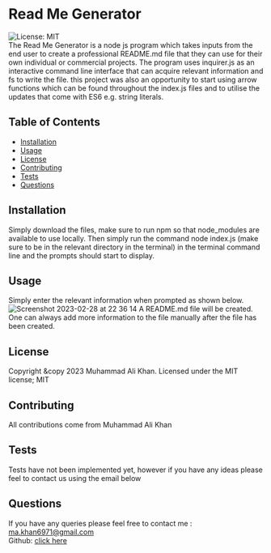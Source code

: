 # Read Me Generator <!-- omit in toc -->
![License: MIT](https://img.shields.io/badge/License-MIT-yellow.svg) <br>
The Read Me Generator is a node js program which takes inputs from the end user to create a professional README.md file that they can use for their own individual or commercial projects. The program uses inquirer.js as an interactive command line interface that can acquire relevant information and fs  to write the file. this project was also an opportunity to start using arrow functions which can be found throughout the index.js files and  to utilise the updates that come with ES6 e.g. string literals. 
## Table of Contents <!-- omit in toc -->

- [Installation](#installation)
- [Usage](#usage)
- [License](#license)
- [Contributing](#contributing)
- [Tests](#tests)
- [Questions](#questions)

## Installation
Simply download the files, make sure to run npm so that node_modules are available to use locally. Then simply run the command  node index.js (make sure to be in the relevant directory in the terminal) in the terminal command line and the prompts should start to display. 
## Usage 
Simply enter the relevant information when prompted as shown below.
![Screenshot 2023-02-28 at 22 36 14](https://user-images.githubusercontent.com/118021969/221997609-4dce28c9-63c5-44ed-b5f3-7b0203e31551.png)
A README.md file will be created. One can always add more information to the file manually after the file has been created.
## License
Copyright &copy 2023 Muhammad Ali Khan. Licensed under the MIT license;
MIT
## Contributing 
All contributions come from Muhammad Ali Khan
## Tests
Tests have not been implemented yet, however if you have any ideas please feel to contact us using the email below
## Questions 
If you have any queries please feel free to contact me : ma.khan6971@gmail.com <br>
Github: <a href="https://github.com/Maks6831">click here</a>
